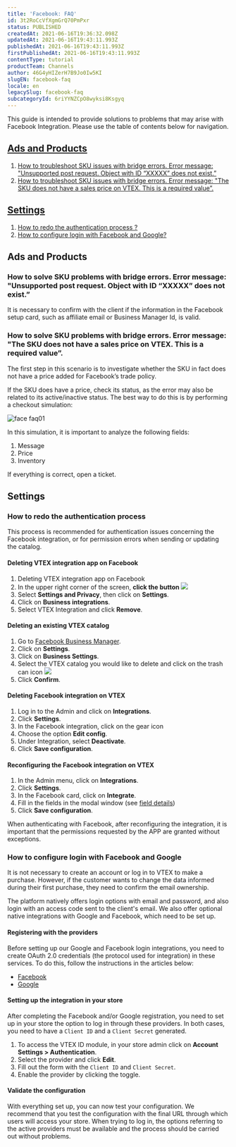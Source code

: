 ```yaml
---
title: 'Facebook: FAQ'
id: 3t2RoCcVfXgmGrQ70PmPxr
status: PUBLISHED
createdAt: 2021-06-16T19:36:32.098Z
updatedAt: 2021-06-16T19:43:11.993Z
publishedAt: 2021-06-16T19:43:11.993Z
firstPublishedAt: 2021-06-16T19:43:11.993Z
contentType: tutorial
productTeam: Channels
author: 46G4yHIZerH7B9Jo0Iw5KI
slugEN: facebook-faq
locale: en
legacySlug: facebook-faq
subcategoryId: 6riYYNZCpO8wyksi8Ksgyq
---
```


This guide is intended to provide solutions to problems that may arise with Facebook Integration. Please use the table of contents below for navigation.

## [Ads and Products](#ads-and-products)
1.  [How to troubleshoot SKU issues with bridge errors. Error message: "Unsupported post request. Object with ID “XXXXX” does not exist.”](#how-to-solve-sku-problems-with-bridge-errors-error-message-unsupported-post-request-object-with-id-xxxxx-does-not-exist)
2.  [How to troubleshoot SKU issues with bridge errors. Error message: "The SKU does not have a sales price on VTEX. This is a required value”.](#how-to-solve-sku-problems-with-bridge-errors-error-message-the-sku-does-not-have-a-sales-price-on-vtex-this-is-a-required-value)

## [Settings](#settings)
1.  [How to redo the authentication process ?](#how-to-redo-the-authentication-process)
2.  [How to configure login with Facebook and Google?](#how-to-configure-login-with-facebook-and-google)

## Ads and Products
### How to solve SKU problems with bridge errors. Error message: "Unsupported post request. Object with ID “XXXXX” does not exist.”

It is necessary to confirm with the client if the information in the Facebook setup card, such as affiliate email or Business Manager Id, is valid.

### How to solve SKU problems with bridge errors. Error message: "The SKU does not have a sales price on VTEX. This is a required value”.

The first step in this scenario is to investigate whether the SKU in fact does not have a price added for Facebook’s trade policy.

If the SKU does have a price, check its status, as the error may also be related to its active/inactive status. The best way to do this is by performing a checkout simulation:

![face faq01](https://images.ctfassets.net/alneenqid6w5/6PFO5g1ZrT0uv7uWLdWNmT/c7b62f12066bdb95f7c45d533b2bb460/face_faq01.JPG)

In this simulation, it is important to analyze the following fields:

1. Message
2. Price
3. Inventory

If everything is correct, open a ticket.

## Settings
### How to redo the authentication process

This process is recommended for authentication issues concerning the Facebook integration, or for permission errors when sending or updating the catalog.

#### Deleting VTEX integration app on Facebook 
1. Deleting VTEX integration app on Facebook 
2. In the upper right corner of the screen, **click the button** <img class="shadow-4" src="https://images.ctfassets.net/alneenqid6w5/7bplP3pn7Pu5gpfYKGHUjQ/688fda65e48070afcf18f57e396c2b22/sua_conta_fb.JPG" />
3.  Select **Settings and Privacy**, then click on **Settings**.
4.  Click on **Business integrations**.
5.  Select VTEX Integration and click **Remove**.

#### Deleting an existing VTEX catalog
1. Go to [Facebook Business Manager](https://business.facebook.com/).
2. Click on **Settings**.
3. Click on **Business Settings**.
4. Select the VTEX catalog you would like to delete and click on the trash can icon <img class="shadow-4" src="https://images.ctfassets.net/alneenqid6w5/6zFRTeiTa9xkTlafUVBIcK/d2c5a40219dbee8084d22f76d0b88109/excluir_fb.JPG" />
5. Click **Confirm**.

#### Deleting Facebook integration on VTEX
1. Log in to the Admin and click on **Integrations**.
2. Click **Settings**.
3. In the Facebook integration, click on the gear icon <i class="fas fa-cog"></i>
4. Choose the option **Edit config**.
5. Under Integration, select **Deactivate**.
6. Click **Save configuration**.

#### Reconfiguring the Facebook integration on VTEX
1. In the Admin menu, click on **Integrations**.
2. Click **Settings**.
3. In the Facebook card, click on **Integrate**.
4. Fill in the fields in the modal window (see [field details](/en/tracks/integracao-com-o-facebook--7h8KvIC4DbRRc8VlyJ8PFc/747gwmk5oMkyb6FtwLo17B))
5. Click **Save configuration**.

When authenticating with Facebook, after reconfiguring the integration, it is important that the permissions requested by the APP are granted without exceptions.

### How to configure login with Facebook and Google

It is not necessary to create an account or log in to VTEX to make a purchase. However, if the customer wants to change the data informed during their first purchase, they need to confirm the email ownership.

The platform natively offers login options with email and password, and also login with an access code sent to the client's email. We also offer optional native integrations with Google and Facebook, which need to be set up.

#### Registering with the providers

Before setting up our Google and Facebook login integrations, you need to create OAuth 2.0 credentials (the protocol used for integration) in these services. To do this, follow the instructions in the articles below:

- [Facebook](/en/tutorial/cadastrar-client-id-e-client-secret-para-login-com-facebook)
- [Google](/en/tutorial/cadastrar-client-id-e-client-secret-para-login-com-google)

#### Setting up the integration in your store

After completing the Facebook and/or Google registration, you need to set up in your store the option to log in through these providers. In both cases, you need to have a `Client ID` and a `Client Secret` generated.

1. To access the VTEX ID module, in your store admin click on **Account Settings > Authentication**.
2. Select the provider and click **Edit**.
3. Fill out the form with the `Client ID` and `Client Secret`.
4. Enable the provider by clicking the toggle.

#### Validate the configuration

With everything set up, you can now test your configuration. We recommend that you test the configuration with the final URL through which users will access your store. When trying to log in, the options referring to the active providers must be available and the process should be carried out without problems.
